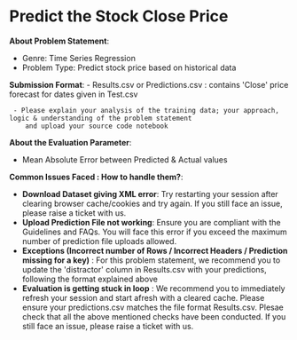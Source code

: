 # Predict the Stock Close Price

**About Problem Statement**:
 - Genre: Time Series Regression
 - Problem Type: Predict stock price based on historical data

**Submission Format**:
	- Results.csv or Predictions.csv : contains 'Close' price forecast for dates given in Test.csv
	
	 - Please explain your analysis of the training data; your approach, logic & understanding of the problem statement
	    and upload your source code notebook

**About the Evaluation Parameter**:
 - Mean Absolute Error between Predicted & Actual values
 
**Common Issues Faced : How to handle them?**:

 - **Download Dataset giving XML error**: Try restarting your session after clearing browser cache/cookies and try again. If you still face an issue, please raise a ticket with us.
 - **Upload Prediction File not working**: Ensure you are compliant with the Guidelines and FAQs. You will face this error if you exceed the maximum number of prediction file uploads allowed.
 - **Exceptions (Incorrect number of Rows / Incorrect Headers / Prediction missing for a key)** : For this problem statement, we recommend you to update the 'distractor' column in Results.csv with your predictions, following the format explained above
 - **Evaluation is getting stuck in loop** : We recommend you to immediately refresh your session and start afresh with a cleared cache. Please ensure your predictions.csv matches the file format Results.csv. Plesae check that all the above mentioned checks have been conducted. If you still face an issue, please raise a ticket with us.	

